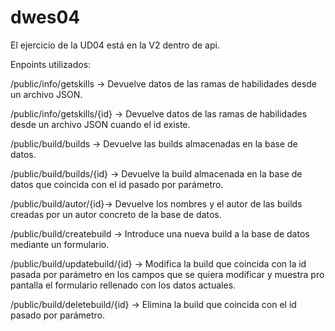 # dwes04
El ejercicio de la UD04 está en la V2 dentro de api.

Enpoints utilizados:

/public/info/getskills -> Devuelve datos de las ramas de habilidades desde un archivo JSON.

/public/info/getskills/{id} -> Devuelve datos de las ramas de habilidades desde un archivo JSON cuando el id existe.

/public/build/builds -> Devuelve las builds almacenadas en la base de datos.

/public/build/builds/{id} -> Devuelve la build almacenada en la base de datos que coincida con el id pasado por parámetro.

/public/build/autor/{id}-> Devuelve los nombres y el autor de las builds creadas por un autor concreto de la base de datos.

/public/build/createbuild -> Introduce una nueva build a la base de datos mediante un formulario.

/public/build/updatebuild/{id} -> Modifica la build que coincida con la id pasada por parámetro en los campos que se quiera modificar y muestra pro pantalla el formulario rellenado con los datos actuales.

/public/build/deletebuild/{id} -> Elimina la build que coincida con el id pasado por parámetro.
